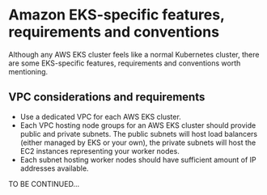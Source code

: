 # Amazon EKS-specific features, requirements and conventions

Although any AWS EKS cluster feels like a normal Kubernetes cluster, 
there are some EKS-specific features, requirements and conventions worth mentioning.

## VPC considerations and requirements

* Use a dedicated VPC for each AWS EKS cluster.
* Each VPC hosting node groups for an AWS EKS cluster should provide public and private subnets. 
The public subnets will host load balancers (either managed by EKS or your own), 
the private subnets will host the EC2 instances representing your worker nodes.
* Each subnet hosting worker nodes should have sufficient amount of IP addresses available.

TO BE CONTINUED...